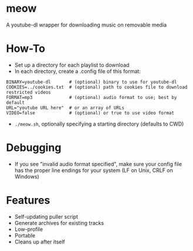 # meow
A youtube-dl wrapper for downloading music on removable media

# How-To
* Set up a directory for each playlist to download
* In each directory, create a .config file of this format:

```
BINARY=youtube-dl       # (optional) binary to use for youtube-dl
COOKIES=../cookies.txt  # (optional) path to cookies file to download restricted videos
FORMAT=mp3              # (optional) audio format to use; best by default
URL="youtube URL here"	# or an array of URLs
VIDEO=false             # (optional) or true to use video format
```

* `./meow.sh`, optionally specifying a starting directory (defaults to CWD)

# Debugging
* If you see "invalid audio format specified", make sure your config file has the proper line endings for your system (LF on Unix, CRLF on Windows)

# Features
- Self-updating puller script
- Generate archives for existing tracks
- Low-profile
- Portable
- Cleans up after itself
